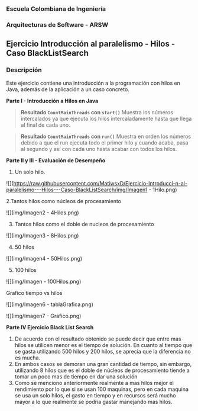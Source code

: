 ### Escuela Colombiana de Ingeniería
### Arquitecturas de Software - ARSW
## Ejercicio Introducción al paralelismo - Hilos - Caso BlackListSearch


### Descripción
  Este ejercicio contiene una introducción a la programación con hilos en Java, además de la aplicación a un caso concreto.
  

**Parte I - Introducción a Hilos en Java**

>**Resultado  ```CountMainThreads``` con ```start()```**
>Muestra los números intercalados ya que ejecuta los hilos intercaladamente hasta que llega al final de cada uno. 

>**Resultado  ```CountMainThreads``` con ```run()```**
>Muestra en orden los números debido a que el run ejecuta todo el primer hilo y cuando acaba, pasa al segundo y así con cada uno hasta acabar con todos los hilos. 


**Parte II y III - Evaluación de Desempeño**

1. Un solo hilo.

![](https://raw.githubusercontent.com/MatiwsxD/Ejercicio-Introducci-n-al-paralelismo---Hilos---Caso-BlackListSearch/img/Imagen1 - 1Hilo.png)

2.Tantos hilos como núcleos de procesamiento

![](img/Imagen2 - 4Hilos.png)

3. Tantos hilos como el doble de nucleos de procesamiento

![](img/Imagen3 - 8Hilos.png)

4. 50 hilos

![](img/Imagen4 - 50Hilos.png)

5. 100 hilos

![](img/Imagen - 100Hilos.png)

Grafico tiempo vs hilos

![](img/Imagen6 - tablaGrafica.png)

![](img/Imagen7 - Grafico.png)

**Parte IV Ejercicio Black List Search**

1. De acuerdo con el resultado obtenido se puede decir que entre mas hilos se utilicen menor es el tiempo de solución. En cuanto al tiempo que se gasta utilizando 500 hilos y 200 hilos, se aprecia que la diferencia no es mucha. 
2. En ambos casos se demoran una gran cantidad de tiempo, sin embargo, utilizando 8 hilos que es el doble de núcleos de procesamiento tiende a tomar un poco mas de tiempo en dar una solución  
3. Como se menciono anteriormente realmente a mas hilos mejor el rendimiento por lo que si se usan 100 maquinas, pero en cada maquina se usa un solo hilos, el gasto en tiempo y en recursos será mucho mayor a lo que realmente se podría gastar manejando más hilos. 

